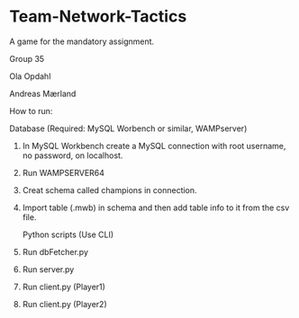 # Team-Network-Tactics
A game for the mandatory assignment.

Group 35

Ola Opdahl

Andreas Mærland

How to run:

   Database (Required: MySQL Worbench or similar, WAMPserver)
1. In MySQL Workbench create a MySQL connection with root username, no password, on localhost.
2. Run WAMPSERVER64
3. Creat schema called champions in connection.
4. Import table (.mwb) in schema and then add table info to it from the csv file.

   Python scripts (Use CLI)
1. Run dbFetcher.py
2. Run server.py
3. Run client.py (Player1)
4. Run client.py (Player2)
